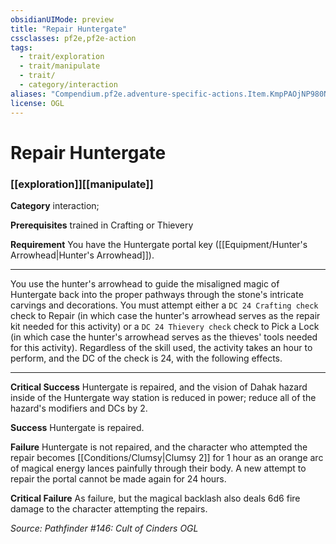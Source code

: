 ```yaml
---
obsidianUIMode: preview
title: "Repair Huntergate"
cssclasses: pf2e,pf2e-action
tags:
  - trait/exploration
  - trait/manipulate
  - trait/
  - category/interaction
aliases: "Compendium.pf2e.adventure-specific-actions.Item.KmpPAOjNP980NuCY"
license: OGL
---
```

# Repair Huntergate

### [[exploration]][[manipulate]]

**Category** interaction; 




**Prerequisites** trained in Crafting or Thievery

**Requirement** You have the Huntergate portal key ([[Equipment/Hunter's Arrowhead|Hunter's Arrowhead]]).

* * *

You use the hunter's arrowhead to guide the misaligned magic of Huntergate back into the proper pathways through the stone's intricate carvings and decorations. You must attempt either a `DC 24 Crafting check` check to Repair (in which case the hunter's arrowhead serves as the repair kit needed for this activity) or a `DC 24 Thievery check` check to Pick a Lock (in which case the hunter's arrowhead serves as the thieves' tools needed for this activity). Regardless of the skill used, the activity takes an hour to perform, and the DC of the check is 24, with the following effects.

* * *

**Critical Success** Huntergate is repaired, and the vision of Dahak hazard inside of the Huntergate way station is reduced in power; reduce all of the hazard's modifiers and DCs by 2.

**Success** Huntergate is repaired.

**Failure** Huntergate is not repaired, and the character who attempted the repair becomes [[Conditions/Clumsy|Clumsy 2]] for 1 hour as an orange arc of magical energy lances painfully through their body. A new attempt to repair the portal cannot be made again for 24 hours.

**Critical Failure** As failure, but the magical backlash also deals 6d6 fire damage to the character attempting the repairs.

*Source: Pathfinder #146: Cult of Cinders*
*OGL*